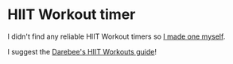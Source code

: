 # HIIT Workout timer
I didn't find any reliable HIIT Workout timers so [I made one myself](https://zeswen.github.io/hiit-workout-timer).

I suggest the [Darebee's HIIT Workouts guide](https://drive.google.com/file/d/1YlkVGji8X7WuD1GXDyV5ttHf58zfXYOp/view)!